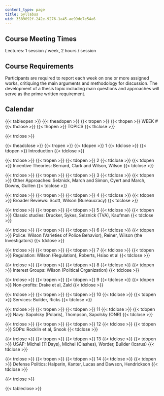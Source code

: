 ```yaml
---
content_type: page
title: Syllabus
uid: 3589092f-242e-9276-1a45-ae99de7e54a6
---
```


Course Meeting Times
--------------------

Lectures: 1 session / week, 2 hours / session

Course Requirements
-------------------

Participants are required to report each week on one or more assigned works, critiquing the main arguments and methodology for discussion. The development of a thesis topic including main questions and approaches will serve as the prime written requirement.

Calendar
--------

{{< tableopen >}}
{{< theadopen >}}
{{< tropen >}}
{{< thopen >}}
WEEK #
{{< thclose >}}
{{< thopen >}}
TOPICS
{{< thclose >}}

{{< trclose >}}

{{< theadclose >}}
{{< tropen >}}
{{< tdopen >}}
1
{{< tdclose >}}
{{< tdopen >}}
Introduction
{{< tdclose >}}

{{< trclose >}}
{{< tropen >}}
{{< tdopen >}}
2
{{< tdclose >}}
{{< tdopen >}}
Incentive Theories: Bernard, Clark and Wilson, Wilson
{{< tdclose >}}

{{< trclose >}}
{{< tropen >}}
{{< tdopen >}}
3
{{< tdclose >}}
{{< tdopen >}}
Other Approaches: Selznick, March and Simon, Cyert and March, Downs, Guillen
{{< tdclose >}}

{{< trclose >}}
{{< tropen >}}
{{< tdopen >}}
4
{{< tdclose >}}
{{< tdopen >}}
Broader Reviews: Scott, Wilson (Bureaucracy)
{{< tdclose >}}

{{< trclose >}}
{{< tropen >}}
{{< tdopen >}}
5
{{< tdclose >}}
{{< tdopen >}}
Classic studies: Drucker, Sykes, Selznick (TVA), Kaufman
{{< tdclose >}}

{{< trclose >}}
{{< tropen >}}
{{< tdopen >}}
6
{{< tdclose >}}
{{< tdopen >}}
Police: Wilson (Varieties of Police Behavior), Reiner, Wilson (the Investigators)
{{< tdclose >}}

{{< trclose >}}
{{< tropen >}}
{{< tdopen >}}
7
{{< tdclose >}}
{{< tdopen >}}
Regulation: Wilson (Regulation), Roberts, Hsiao et al
{{< tdclose >}}

{{< trclose >}}
{{< tropen >}}
{{< tdopen >}}
8
{{< tdclose >}}
{{< tdopen >}}
Interest Groups: Wilson (Political Organization)
{{< tdclose >}}

{{< trclose >}}
{{< tropen >}}
{{< tdopen >}}
9
{{< tdclose >}}
{{< tdopen >}}
Non-profits: Drake et al, Zald
{{< tdclose >}}

{{< trclose >}}
{{< tropen >}}
{{< tdopen >}}
10
{{< tdclose >}}
{{< tdopen >}}
Services: Builder, Ricks
{{< tdclose >}}

{{< trclose >}}
{{< tropen >}}
{{< tdopen >}}
11
{{< tdclose >}}
{{< tdopen >}}
Navy: Sapolsky (Polaris), Thompson, Sapolsky (ONR)
{{< tdclose >}}

{{< trclose >}}
{{< tropen >}}
{{< tdopen >}}
12
{{< tdclose >}}
{{< tdopen >}}
SOPs: Rocklin et al, Snook
{{< tdclose >}}

{{< trclose >}}
{{< tropen >}}
{{< tdopen >}}
13
{{< tdclose >}}
{{< tdopen >}}
USAF: Michel (11 Days), Michel (Clashes), Worder, Builder (Icarus)
{{< tdclose >}}

{{< trclose >}}
{{< tropen >}}
{{< tdopen >}}
14
{{< tdclose >}}
{{< tdopen >}}
Defense Politics: Halperin, Kanter, Lucas and Dawson, Hendrickson
{{< tdclose >}}

{{< trclose >}}

{{< tableclose >}}